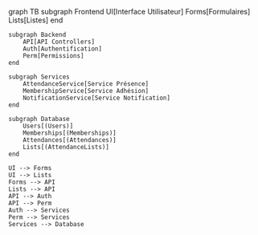 graph TB
    subgraph Frontend
        UI[Interface Utilisateur]
        Forms[Formulaires]
        Lists[Listes]
    end

    subgraph Backend
        API[API Controllers]
        Auth[Authentification]
        Perm[Permissions]
    end

    subgraph Services
        AttendanceService[Service Présence]
        MembershipService[Service Adhésion]
        NotificationService[Service Notification]
    end

    subgraph Database
        Users[(Users)]
        Memberships[(Memberships)]
        Attendances[(Attendances)]
        Lists[(AttendanceLists)]
    end

    UI --> Forms
    UI --> Lists
    Forms --> API
    Lists --> API
    API --> Auth
    API --> Perm
    Auth --> Services
    Perm --> Services
    Services --> Database 